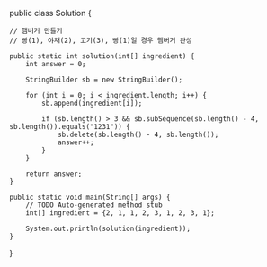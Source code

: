 public class Solution {
	
	// 햄버거 만들기
	// 빵(1), 야채(2), 고기(3), 빵(1)일 경우 햄버거 완성
	
	public static int solution(int[] ingredient) {
		int answer = 0;
		
		StringBuilder sb = new StringBuilder();
		
		for (int i = 0; i < ingredient.length; i++) {
			sb.append(ingredient[i]);
			
			if (sb.length() > 3 && sb.subSequence(sb.length() - 4, sb.length()).equals("1231")) {
				sb.delete(sb.length() - 4, sb.length());
				answer++;
			}
		}
		
		return answer;
	}
	
	public static void main(String[] args) {
		// TODO Auto-generated method stub
		int[] ingredient = {2, 1, 1, 2, 3, 1, 2, 3, 1};
		
		System.out.println(solution(ingredient));
	}
}
